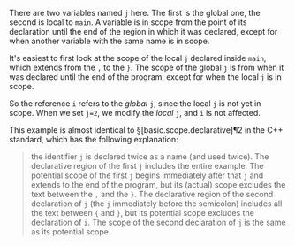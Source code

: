 There are two variables named `j` here. The first is the global one, the second is local to `main`. A variable is in scope from the point of its declaration until the end of the region in which it was declared, except for when another variable with the same name is in scope. 

It's easiest to first look at the scope of the local `j` declared inside `main`, which extends from the `,` to the `}`. The scope of the global `j` is from when it was declared until the end of the program, except for when the local `j` is in scope.

So the reference `i` refers to the *global* `j`, since the local `j` is not yet in scope. When we set `j=2`, we modify the *local* `j`, and `i` is not affected.

This example is almost identical to §[basic.scope.declarative]¶2 in the C++ standard, which has the following explanation:

> the identifier `j` is declared twice as a name (and used twice). The declarative region of the first `j` includes the entire example. The potential scope of the first `j` begins immediately after that `j` and extends to the end of the program, but its (actual) scope excludes the text between the `,` and the `}`. The declarative region of the second declaration of `j` (the `j` immediately before the semicolon) includes all the text between `{` and `}`, but its potential scope excludes the declaration of `i`. The scope of the second declaration of `j` is the same as its potential scope.
